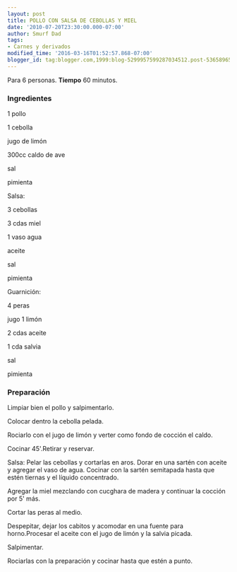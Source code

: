 ```yaml
---
layout: post
title: POLLO CON SALSA DE CEBOLLAS Y MIEL
date: '2010-07-20T23:30:00.000-07:00'
author: Smurf Dad
tags:
- Carnes y derivados
modified_time: '2016-03-16T01:52:57.868-07:00'
blogger_id: tag:blogger.com,1999:blog-5299957599287034512.post-536589657275633502
---
```


Para 6 personas.
<b>Tiempo</b> 60 minutos.

<h3>Ingredientes</h3>

1 pollo

1 cebolla

jugo de limón

300cc caldo de ave

sal

pimienta

Salsa:

3 cebollas

3 cdas miel

1 vaso agua

aceite

sal

pimienta

Guarnición:

4 peras

jugo 1 limón

2 cdas aceite

1 cda salvia

sal

pimienta

<h3>Preparación</h3>

Limpiar bien el pollo y salpimentarlo.

Colocar dentro la cebolla pelada.

Rociarlo con el jugo de limón y verter como fondo de cocción el caldo.

Cocinar 45'.Retirar y reservar.

Salsa: Pelar las cebollas y cortarlas en aros. Dorar en una sartén con aceite y agregar el vaso de agua. Cocinar con la sartén semitapada hasta que estén tiernas y el líquido concentrado.

Agregar la miel mezclando con cucghara de madera y continuar la cocción por 5' más.

Cortar las peras al medio.

Despepitar, dejar los cabitos y acomodar en una fuente para horno.Procesar el aceite con el jugo de limón y la salvia picada.

Salpimentar.

Rociarlas con la preparación y cocinar hasta que estén a punto.

